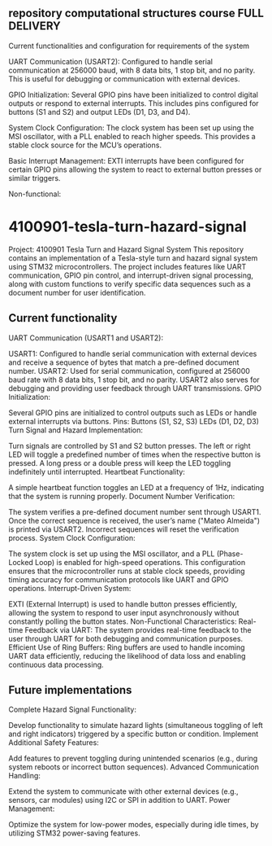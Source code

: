 ## repository computational structures course FULL DELIVERY

Current functionalities and configuration for requirements of the system

UART Communication (USART2): Configured to handle serial communication at 256000 baud, with 8 data bits, 1 stop bit, and no parity.
This is useful for debugging or communication with external devices.

GPIO Initialization: Several GPIO pins have been initialized to control digital outputs or respond to external interrupts.
This includes pins configured for buttons (S1 and S2) and output LEDs (D1, D3, and D4).

System Clock Configuration: The clock system has been set up using the MSI oscillator, with a PLL enabled to reach higher speeds.
This provides a stable clock source for the MCU’s operations.

Basic Interrupt Management: EXTI interrupts have been configured for certain GPIO pins
allowing the system to react to external button presses or similar triggers.

Non-functional:

# 4100901-tesla-turn-hazard-signal

Project: 4100901 Tesla Turn and Hazard Signal System
This repository contains an implementation of a Tesla-style turn and hazard signal system using STM32 microcontrollers. The project includes features like UART communication, GPIO pin control, and interrupt-driven signal processing, along with custom functions to verify specific data sequences such as a document number for user identification.

## Current functionality

UART Communication (USART1 and USART2):

USART1: Configured to handle serial communication with external devices and receive a sequence of bytes that match a pre-defined document number.
USART2: Used for serial communication, configured at 256000 baud rate with 8 data bits, 1 stop bit, and no parity. USART2 also serves for debugging and providing user feedback through UART transmissions.
GPIO Initialization:

Several GPIO pins are initialized to control outputs such as LEDs or handle external interrupts via buttons.
Pins:
Buttons (S1, S2, S3)
LEDs (D1, D2, D3)
Turn Signal and Hazard Implementation:

Turn signals are controlled by S1 and S2 button presses. The left or right LED will toggle a predefined number of times when the respective button is pressed. A long press or a double press will keep the LED toggling indefinitely until interrupted.
Heartbeat Functionality:

A simple heartbeat function toggles an LED at a frequency of 1Hz, indicating that the system is running properly.
Document Number Verification:

The system verifies a pre-defined document number sent through USART1. Once the correct sequence is received, the user’s name ("Mateo Almeida") is printed via USART2. Incorrect sequences will reset the verification process.
System Clock Configuration:

The system clock is set up using the MSI oscillator, and a PLL (Phase-Locked Loop) is enabled for high-speed operations. This configuration ensures that the microcontroller runs at stable clock speeds, providing timing accuracy for communication protocols like UART and GPIO operations.
Interrupt-Driven System:

EXTI (External Interrupt) is used to handle button presses efficiently, allowing the system to respond to user input asynchronously without constantly polling the button states.
Non-Functional Characteristics:
Real-time Feedback via UART: The system provides real-time feedback to the user through UART for both debugging and communication purposes.
Efficient Use of Ring Buffers: Ring buffers are used to handle incoming UART data efficiently, reducing the likelihood of data loss and enabling continuous data processing.

## Future implementations

Complete Hazard Signal Functionality:

Develop functionality to simulate hazard lights (simultaneous toggling of left and right indicators) triggered by a specific button or condition.
Implement Additional Safety Features:

Add features to prevent toggling during unintended scenarios (e.g., during system reboots or incorrect button sequences).
Advanced Communication Handling:

Extend the system to communicate with other external devices (e.g., sensors, car modules) using I2C or SPI in addition to UART.
Power Management:

Optimize the system for low-power modes, especially during idle times, by utilizing STM32 power-saving features.
